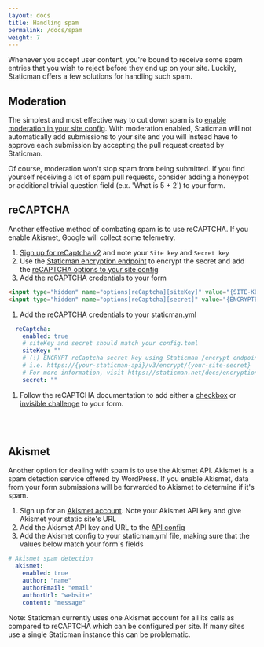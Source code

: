 ```yaml
---
layout: docs
title: Handling spam
permalink: /docs/spam
weight: 7
---
```

Whenever you accept user content, you're bound to receive some spam entries that you wish to reject before they end up on your site. Luckily, Staticman offers a few solutions for handling such spam.

## Moderation

The simplest and most effective way to cut down spam is to [enable moderation in your site config](/docs/configuration#moderation). With moderation enabled, Staticman will not automatically add submissions to your site and you will instead have to approve each submission by accepting the pull request created by Staticman.

Of course, moderation won't stop spam from being submitted. If you find yourself receiving a lot of spam pull requests, consider adding a honeypot or additional trivial question field (e.x. 'What is 5 + 2') to your form.

## reCAPTCHA

Another effective method of combating spam is to use reCAPTCHA. If you enable Akismet, Google will collect some telemetry.

1. <a href="https://www.google.com/recaptcha/admin/create" class="cta">Sign up for reCaptcha v2</a> and note your `Site key` and `Secret key`
1. Use the <a href="/docs/encrypt" class="cta">Staticman encryption endpoint</a> to encrypt the secret and add the <a href="/docs/configuration#reCaptcha.enabled" class="cta">reCAPTCHA options to your site config</a>
1. Add the reCAPTCHA credentials to your form
  ``` html
  <input type="hidden" name="options[reCaptcha][siteKey]" value="{SITE-KEY}">
  <input type="hidden" name="options[reCaptcha][secret]" value="{ENCRYPTED-SECRET}">
  ```
1. Add the reCAPTCHA credentials to your staticman.yml
  ``` yml
    reCaptcha:
      enabled: true
      # siteKey and secret should match your config.toml
      siteKey: ""
      # (!) ENCRYPT reCaptcha secret key using Staticman /encrypt endpoint
      # i.e. https://{your-staticman-api}/v3/encrypt/{your-site-secret}
      # For more information, visit https://staticman.net/docs/encryption
      secret: ""
  ```

1. Follow the reCAPTCHA documentation to add either a <a href="https://developers.google.com/recaptcha/docs/display#auto_render" class="cta">checkbox</a> or <a href="https://developers.google.com/recaptcha/docs/invisible#auto_render" class="cta">invisible challenge</a> to your form.
<br>
<br>

## Akismet

Another option for dealing with spam is to use the Akismet API. Akismet is a spam detection service offered by WordPress. If you enable Akismet, data from your form submissions will be forwarded to Akismet to determine if it's spam.

1. Sign up for an <a href="https://akismet.com/" class="cta">Akismet account</a>. Note your Akismet API key and give Akismet your static site's URL
1. Add the Akismet API key and URL to the <a href="/docs/api" class="cta">API config</a>
1. Add the Akismet config to your staticman.yml file, making sure that the values below match your form's fields
  ``` yml
  # Akismet spam detection
    akismet:
      enabled: true
      author: "name"
      authorEmail: "email"
      authorUrl: "website"
      content: "message"
  ```

Note: Staticman currently uses one Akismet account for all its calls as compared to reCAPTCHA which can be configured per site. If many sites use a single Staticman instance this can be problematic.
